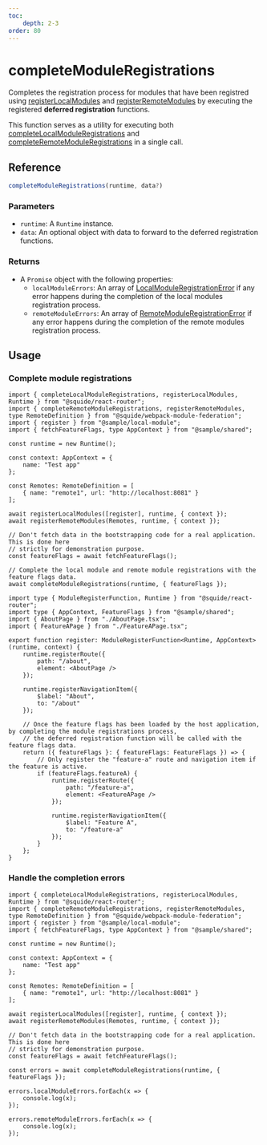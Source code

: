 ```yaml
---
toc:
    depth: 2-3
order: 80
---
```


# completeModuleRegistrations

Completes the registration process for modules that have been registred using [registerLocalModules](./registerLocalModules.md) and [registerRemoteModules](./registerRemoteModules.md) by executing the registered **deferred registration** functions.

This function serves as a utility for executing both [completeLocalModuleRegistrations](./completeLocalModuleRegistrations.md) and [completeRemoteModuleRegistrations](./completeRemoteModuleRegistrations.md) in a single call.

## Reference

```ts
completeModuleRegistrations(runtime, data?)
```

### Parameters

- `runtime`: A `Runtime` instance.
- `data`: An optional object with data to forward to the deferred registration functions.

### Returns

- A `Promise` object with the following properties:
    - `localModuleErrors`: An array of [LocalModuleRegistrationError](./completeLocalModuleRegistrations.md#returns) if any error happens during the completion of the local modules registration process.
    - `remoteModuleErrors`: An array of [RemoteModuleRegistrationError](./completeRemoteModuleRegistrations.md#returns) if any error happens during the completion of the remote modules registration process.

## Usage

### Complete module registrations

```tsx !#16-17,24 host/src/bootstrap.tsx
import { completeLocalModuleRegistrations, registerLocalModules, Runtime } from "@squide/react-router";
import { completeRemoteModuleRegistrations, registerRemoteModules, type RemoteDefinition } from "@squide/webpack-module-federation";
import { register } from "@sample/local-module";
import { fetchFeatureFlags, type AppContext } from "@sample/shared";

const runtime = new Runtime();

const context: AppContext = {
    name: "Test app"
};

const Remotes: RemoteDefinition = [
    { name: "remote1", url: "http://localhost:8081" }
];

await registerLocalModules([register], runtime, { context });
await registerRemoteModules(Remotes, runtime, { context });

// Don't fetch data in the bootstrapping code for a real application. This is done here
// strictly for demonstration purpose.
const featureFlags = await fetchFeatureFlags();

// Complete the local module and remote module registrations with the feature flags data.
await completeModuleRegistrations(runtime, { featureFlags });
```

```tsx !#19-32 remote-module/src/register.tsx
import type { ModuleRegisterFunction, Runtime } from "@squide/react-router";
import type { AppContext, FeatureFlags } from "@sample/shared";
import { AboutPage } from "./AboutPage.tsx";
import { FeatureAPage } from "./FeatureAPage.tsx";

export function register: ModuleRegisterFunction<Runtime, AppContext>(runtime, context) {
    runtime.registerRoute({
        path: "/about",
        element: <AboutPage />
    });

    runtime.registerNavigationItem({
        $label: "About",
        to: "/about"
    });

    // Once the feature flags has been loaded by the host application, by completing the module registrations process,
    // the deferred registration function will be called with the feature flags data.
    return ({ featureFlags }: { featureFlags: FeatureFlags }) => {
        // Only register the "feature-a" route and navigation item if the feature is active.
        if (featureFlags.featureA) {
            runtime.registerRoute({
                path: "/feature-a",
                element: <FeatureAPage />
            });

            runtime.registerNavigationItem({
                $label: "Feature A",
                to: "/feature-a"
            });
        }
    };
}
```

### Handle the completion errors

```tsx !#23-31 host/src/bootstrap.tsx
import { completeLocalModuleRegistrations, registerLocalModules, Runtime } from "@squide/react-router";
import { completeRemoteModuleRegistrations, registerRemoteModules, type RemoteDefinition } from "@squide/webpack-module-federation";
import { register } from "@sample/local-module";
import { fetchFeatureFlags, type AppContext } from "@sample/shared";

const runtime = new Runtime();

const context: AppContext = {
    name: "Test app"
};

const Remotes: RemoteDefinition = [
    { name: "remote1", url: "http://localhost:8081" }
];

await registerLocalModules([register], runtime, { context });
await registerRemoteModules(Remotes, runtime, { context });

// Don't fetch data in the bootstrapping code for a real application. This is done here
// strictly for demonstration purpose.
const featureFlags = await fetchFeatureFlags();

const errors = await completeModuleRegistrations(runtime, { featureFlags });

errors.localModuleErrors.forEach(x => {
    console.log(x);
});

errors.remoteModuleErrors.forEach(x => {
    console.log(x);
});
```
